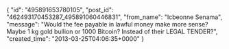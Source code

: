  {
   "id": "495891653780105",
   "post_id": "462493170453287_495891060446831",
   "from_name": "Icbeonne Senama",
   "message": "Would the fee payable in lawful money make more sense? Maybe 1 kg gold bullion or 1000 Bitcoin? Instead of their LEGAL TENDER?",
   "created_time": "2013-03-25T04:06:35+0000"
 }
